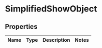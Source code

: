 # SimplifiedShowObject

## Properties
Name | Type | Description | Notes
------------ | ------------- | ------------- | -------------
